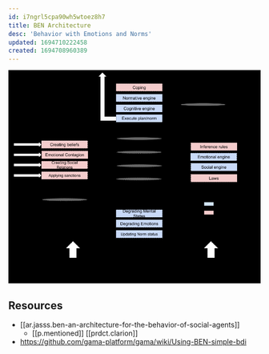 ```yaml
---
id: i7ngrl5cpa90wh5wtoez8h7
title: BEN Architecture
desc: 'Behavior with Emotions and Norms'
updated: 1694710222458
created: 1694708960389
---
```


![](/assets/images/2023-09-14-09-30-57.png)

## Resources

- [[ar.jasss.ben-an-architecture-for-the-behavior-of-social-agents]]
  - [[p.mentioned]] [[prdct.clarion]] 
- https://github.com/gama-platform/gama/wiki/Using-BEN-simple-bdi
 